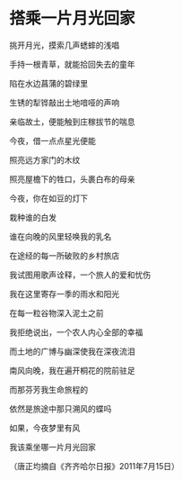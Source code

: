 # 搭乘一片月光回家

挑开月光，摸索几声蟋蟀的浅唱 

手持一根青草，就能拾回失去的童年 

陷在水边菖蒲的碧绿里 

生锈的犁铧敲出土地喑哑的声响 

亲临故土，便能触到庄稼拔节的喘息 

今夜，借一点点星光便能 

照亮远方家门的木纹 

照亮屋檐下的牲口，头裹白布的母亲 

今夜，你在如豆的灯下 

栽种谁的白发 

谁在向晚的风里轻唤我的乳名 

在途经的每一所破败的乡村旅店 

我试图用歌声诠释，一个旅人的爱和忧伤 

我在这里寄存一季的雨水和阳光 

在每一粒谷物深入泥土之前 

我拒绝说出，一个农人内心全部的幸福 

而土地的广博与幽深使我在深夜流泪 

南风向晚，我在遍开桐花的院前驻足 

而那芬芳我生命旅程的 

依然是旅途中那只溯风的蝶吗 

如果，今夜梦里有风 

我该乘坐哪一片月光回家 

（唐正均摘自《齐齐哈尔日报》2011年7月15日）